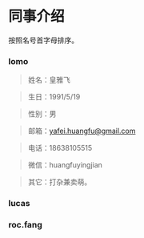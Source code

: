 # 同事介绍

按照名号首字母排序。

### lomo

> 姓名：皇雅飞

> 生日：1991/5/19
 
> 性别：男

> 邮箱：yafei.huangfu@gmail.com

> 电话：18638105515

> 微信：huangfuyingjian

> 其它：打杂兼卖萌。

### lucas

### roc.fang

